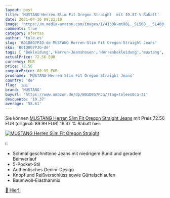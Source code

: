 ```yaml
---
layout: post
title: 'MUSTANG Herren Slim Fit Oregon Straight  mit 19.37 % Rabatt'
date: 2021-04-16 09:23:18
image: 'https://m.media-amazon.com/images/I/413Dk-mtX8L._SL500_._SL400_.jpg'
comments: true
category: ofertas
author: 'tole.es'
slug: 'B01D8G7PJG-de MUSTANG Herren Slim Fit Oregon Straight Jeans'
sku: 'B01D8G7PJG-de'
tags: [ 'Bekleidung','Herren-Jeanshosen','Herrenbekleidung','mustang', ]
actualPrice: 72.56 EUR
currency: EUR
price: 72.56
comparePrice: 89.99 EUR
prodname: 'MUSTANG Herren Slim Fit Oregon Straight Jeans'
country: 'de'
flag: '🇩🇪'
brand: 'MUSTANG'
buyurl: 'https://www.amazon.de/dp/B01D8G7PJG/?tag=tolees0ca-21'
descuento: '19.37'
average: '55.61'
---
```


Sie können [MUSTANG Herren Slim Fit Oregon Straight Jeans](https://www.amazon.de/dp/B01D8G7PJG/?tag=tolees0ca-21) mit Preis 72.56 EUR (original: 89.99 EUR) 19.37 % Rabatt hier:

[![MUSTANG Herren Slim Fit Oregon Straight ](https://m.media-amazon.com/images/I/413Dk-mtX8L._SL500_._SL400_.jpg)](https://www.amazon.de/dp/B01D8G7PJG/?tag=tolees0ca-21)

ℹ️:

- Schmal geschnittene Jeans mit niedrigem Bund und geradem Beinverlauf
- 5-Pocket-Stil
- Authentisches Denim-Design
- Knopf und Reißverschluss sowie Gürtelschlaufen
- Baumwoll-Elasthanmix

[🛒 Hier!!](https://www.amazon.de/dp/B01D8G7PJG/?tag=tolees0ca-21)
